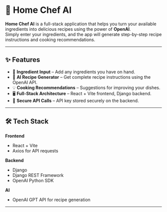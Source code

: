# 🍳 Home Chef AI

**Home Chef AI** is a full-stack application that helps you turn your available ingredients into delicious recipes using the power of **OpenAI**.  
Simply enter your ingredients, and the app will generate step-by-step recipe instructions and cooking recommendations.

---

## ✨ Features

- 🥗 **Ingredient Input** – Add any ingredients you have on hand.
- 🤖 **AI Recipe Generator** – Get complete recipe instructions using the OpenAI API.
- 💡 **Cooking Recommendations** – Suggestions for improving your dishes.
- 🖥 **Full-Stack Architecture** – React + Vite frontend, Django backend.
- 🔐 **Secure API Calls** – API key stored securely on the backend.

---

## 🛠 Tech Stack

**Frontend**
- React + Vite
- Axios for API requests

**Backend**
- Django
- Django REST Framework
- OpenAI Python SDK

**AI**
- OpenAI GPT API for recipe generation

---

